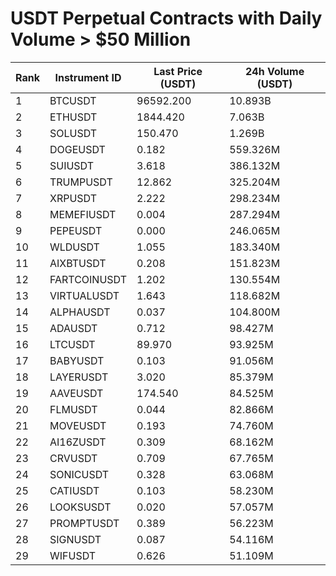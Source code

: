 # USDT Perpetual Contracts with Daily Volume > $50 Million

| Rank | Instrument ID | Last Price (USDT) | 24h Volume (USDT) |
|------|---------------|-------------------|-------------------|
| 1 | BTCUSDT | 96592.200 | 10.893B |
| 2 | ETHUSDT | 1844.420 | 7.063B |
| 3 | SOLUSDT | 150.470 | 1.269B |
| 4 | DOGEUSDT | 0.182 | 559.326M |
| 5 | SUIUSDT | 3.618 | 386.132M |
| 6 | TRUMPUSDT | 12.862 | 325.204M |
| 7 | XRPUSDT | 2.222 | 298.234M |
| 8 | MEMEFIUSDT | 0.004 | 287.294M |
| 9 | PEPEUSDT | 0.000 | 246.065M |
| 10 | WLDUSDT | 1.055 | 183.340M |
| 11 | AIXBTUSDT | 0.208 | 151.823M |
| 12 | FARTCOINUSDT | 1.202 | 130.554M |
| 13 | VIRTUALUSDT | 1.643 | 118.682M |
| 14 | ALPHAUSDT | 0.037 | 104.800M |
| 15 | ADAUSDT | 0.712 | 98.427M |
| 16 | LTCUSDT | 89.970 | 93.925M |
| 17 | BABYUSDT | 0.103 | 91.056M |
| 18 | LAYERUSDT | 3.020 | 85.379M |
| 19 | AAVEUSDT | 174.540 | 84.525M |
| 20 | FLMUSDT | 0.044 | 82.866M |
| 21 | MOVEUSDT | 0.193 | 74.760M |
| 22 | AI16ZUSDT | 0.309 | 68.162M |
| 23 | CRVUSDT | 0.709 | 67.765M |
| 24 | SONICUSDT | 0.328 | 63.068M |
| 25 | CATIUSDT | 0.103 | 58.230M |
| 26 | LOOKSUSDT | 0.020 | 57.057M |
| 27 | PROMPTUSDT | 0.389 | 56.223M |
| 28 | SIGNUSDT | 0.087 | 54.116M |
| 29 | WIFUSDT | 0.626 | 51.109M |
